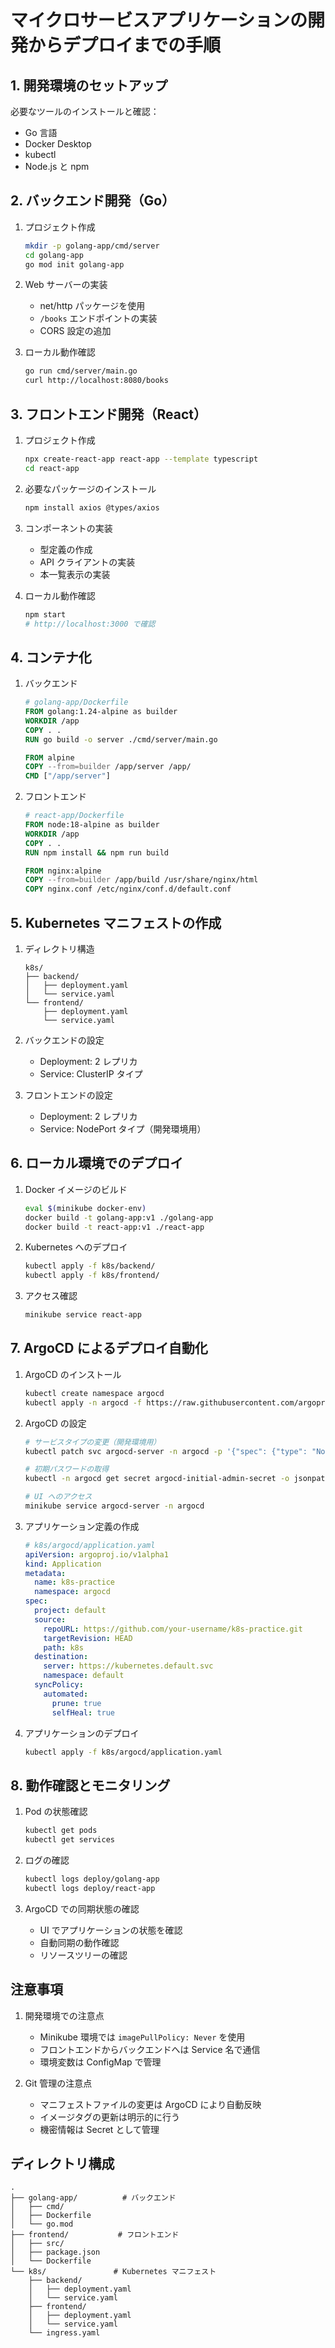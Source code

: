 # マイクロサービスアプリケーションの開発からデプロイまでの手順

## 1. 開発環境のセットアップ

必要なツールのインストールと確認：

- Go 言語
- Docker Desktop
- kubectl
- Node.js と npm

## 2. バックエンド開発（Go）

1. プロジェクト作成

   ```bash
   mkdir -p golang-app/cmd/server
   cd golang-app
   go mod init golang-app
   ```

2. Web サーバーの実装

   - net/http パッケージを使用
   - `/books` エンドポイントの実装
   - CORS 設定の追加

3. ローカル動作確認
   ```bash
   go run cmd/server/main.go
   curl http://localhost:8080/books
   ```

## 3. フロントエンド開発（React）

1. プロジェクト作成

   ```bash
   npx create-react-app react-app --template typescript
   cd react-app
   ```

2. 必要なパッケージのインストール

   ```bash
   npm install axios @types/axios
   ```

3. コンポーネントの実装

   - 型定義の作成
   - API クライアントの実装
   - 本一覧表示の実装

4. ローカル動作確認
   ```bash
   npm start
   # http://localhost:3000 で確認
   ```

## 4. コンテナ化

1. バックエンド

   ```dockerfile
   # golang-app/Dockerfile
   FROM golang:1.24-alpine as builder
   WORKDIR /app
   COPY . .
   RUN go build -o server ./cmd/server/main.go

   FROM alpine
   COPY --from=builder /app/server /app/
   CMD ["/app/server"]
   ```

2. フロントエンド

   ```dockerfile
   # react-app/Dockerfile
   FROM node:18-alpine as builder
   WORKDIR /app
   COPY . .
   RUN npm install && npm run build

   FROM nginx:alpine
   COPY --from=builder /app/build /usr/share/nginx/html
   COPY nginx.conf /etc/nginx/conf.d/default.conf
   ```

## 5. Kubernetes マニフェストの作成

1. ディレクトリ構造

   ```
   k8s/
   ├── backend/
   │   ├── deployment.yaml
   │   └── service.yaml
   └── frontend/
       ├── deployment.yaml
       └── service.yaml
   ```

2. バックエンドの設定

   - Deployment: 2 レプリカ
   - Service: ClusterIP タイプ

3. フロントエンドの設定
   - Deployment: 2 レプリカ
   - Service: NodePort タイプ（開発環境用）

## 6. ローカル環境でのデプロイ

1. Docker イメージのビルド

   ```bash
   eval $(minikube docker-env)
   docker build -t golang-app:v1 ./golang-app
   docker build -t react-app:v1 ./react-app
   ```

2. Kubernetes へのデプロイ

   ```bash
   kubectl apply -f k8s/backend/
   kubectl apply -f k8s/frontend/
   ```

3. アクセス確認
   ```bash
   minikube service react-app
   ```

## 7. ArgoCD によるデプロイ自動化

1. ArgoCD のインストール

   ```bash
   kubectl create namespace argocd
   kubectl apply -n argocd -f https://raw.githubusercontent.com/argoproj/argo-cd/stable/manifests/install.yaml
   ```

2. ArgoCD の設定

   ```bash
   # サービスタイプの変更（開発環境用）
   kubectl patch svc argocd-server -n argocd -p '{"spec": {"type": "NodePort"}}'

   # 初期パスワードの取得
   kubectl -n argocd get secret argocd-initial-admin-secret -o jsonpath="{.data.password}" | base64 -d

   # UI へのアクセス
   minikube service argocd-server -n argocd
   ```

3. アプリケーション定義の作成

   ```yaml
   # k8s/argocd/application.yaml
   apiVersion: argoproj.io/v1alpha1
   kind: Application
   metadata:
     name: k8s-practice
     namespace: argocd
   spec:
     project: default
     source:
       repoURL: https://github.com/your-username/k8s-practice.git
       targetRevision: HEAD
       path: k8s
     destination:
       server: https://kubernetes.default.svc
       namespace: default
     syncPolicy:
       automated:
         prune: true
         selfHeal: true
   ```

4. アプリケーションのデプロイ
   ```bash
   kubectl apply -f k8s/argocd/application.yaml
   ```

## 8. 動作確認とモニタリング

1. Pod の状態確認

   ```bash
   kubectl get pods
   kubectl get services
   ```

2. ログの確認

   ```bash
   kubectl logs deploy/golang-app
   kubectl logs deploy/react-app
   ```

3. ArgoCD での同期状態の確認
   - UI でアプリケーションの状態を確認
   - 自動同期の動作確認
   - リソースツリーの確認

## 注意事項

1. 開発環境での注意点

   - Minikube 環境では `imagePullPolicy: Never` を使用
   - フロントエンドからバックエンドへは Service 名で通信
   - 環境変数は ConfigMap で管理

2. Git 管理の注意点
   - マニフェストファイルの変更は ArgoCD により自動反映
   - イメージタグの更新は明示的に行う
   - 機密情報は Secret として管理

## ディレクトリ構成

```
.
├── golang-app/          # バックエンド
│   ├── cmd/
│   ├── Dockerfile
│   └── go.mod
├── frontend/           # フロントエンド
│   ├── src/
│   ├── package.json
│   └── Dockerfile
└── k8s/               # Kubernetes マニフェスト
    ├── backend/
    │   ├── deployment.yaml
    │   └── service.yaml
    ├── frontend/
    │   ├── deployment.yaml
    │   └── service.yaml
    └── ingress.yaml
```
